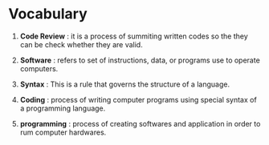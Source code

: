 # Vocabulary

1. **Code Review** : it is a process of summiting written codes so the they can be check whether they are valid.
  
2. **Software** : refers to set of instructions, data, or programs use to operate computers.

3. **Syntax** : This is a rule that governs the structure of a language.

4. **Coding** : process of writing computer programs using special syntax of a programming language.

5. **programming** :  process of creating softwares and application in order to rum computer hardwares. 